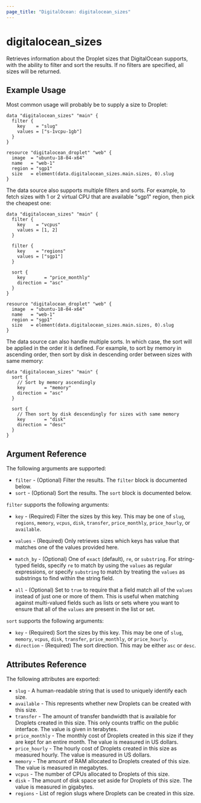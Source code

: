```yaml
---
page_title: "DigitalOcean: digitalocean_sizes"
---
```


# digitalocean_sizes

Retrieves information about the Droplet sizes that DigitalOcean supports, with
the ability to filter and sort the results. If no filters are specified, all sizes
will be returned.

## Example Usage

Most common usage will probably be to supply a size to Droplet:

```hcl
data "digitalocean_sizes" "main" {
  filter {
    key    = "slug"
    values = ["s-1vcpu-1gb"]
  }
}

resource "digitalocean_droplet" "web" {
  image  = "ubuntu-18-04-x64"
  name   = "web-1"
  region = "sgp1"
  size   = element(data.digitalocean_sizes.main.sizes, 0).slug
}
```

The data source also supports multiple filters and sorts. For example, to fetch sizes with 1 or 2 virtual CPU that are available "sgp1" region, then pick the cheapest one:

```hcl
data "digitalocean_sizes" "main" {
  filter {
    key    = "vcpus"
    values = [1, 2]
  }

  filter {
    key    = "regions"
    values = ["sgp1"]
  }

  sort {
    key       = "price_monthly"
    direction = "asc"
  }
}

resource "digitalocean_droplet" "web" {
  image  = "ubuntu-18-04-x64"
  name   = "web-1"
  region = "sgp1"
  size   = element(data.digitalocean_sizes.main.sizes, 0).slug
}
```

The data source can also handle multiple sorts. In which case, the sort will be applied in the order it is defined. For example, to sort by memory in ascending order, then sort by disk in descending order between sizes with same memory:

```hcl
data "digitalocean_sizes" "main" {
  sort {
    // Sort by memory ascendingly
    key       = "memory"
    direction = "asc"
  }

  sort {
    // Then sort by disk descendingly for sizes with same memory
    key       = "disk"
    direction = "desc"
  }
}
```

## Argument Reference

The following arguments are supported:

* `filter` - (Optional) Filter the results.
  The `filter` block is documented below.
* `sort` - (Optional) Sort the results.
  The `sort` block is documented below.

`filter` supports the following arguments:

* `key` - (Required) Filter the sizes by this key. This may be one of `slug`,
  `regions`, `memory`, `vcpus`, `disk`, `transfer`, `price_monthly`,
  `price_hourly`, or `available`.
* `values` - (Required) Only retrieves sizes which keys has value that matches
  one of the values provided here.
* `match_by` - (Optional) One of `exact` (default), `re`, or `substring`. For string-typed fields, specify `re` to
  match by using the `values` as regular expressions, or specify `substring` to match by treating the `values` as
  substrings to find within the string field.
  
* `all` - (Optional) Set to `true` to require that a field match all of the `values` instead of just one or more of
  them. This is useful when matching against multi-valued fields such as lists or sets where you want to ensure
  that all of the `values` are present in the list or set.

`sort` supports the following arguments:

* `key` - (Required) Sort the sizes by this key. This may be one of `slug`,
  `memory`, `vcpus`, `disk`, `transfer`, `price_monthly`, or `price_hourly`.
* `direction` - (Required) The sort direction. This may be either `asc` or `desc`.


## Attributes Reference

The following attributes are exported:

* `slug` - A human-readable string that is used to uniquely identify each size.
* `available` - This represents whether new Droplets can be created with this size.
* `transfer` - The amount of transfer bandwidth that is available for Droplets created in this size. This only counts traffic on the public interface. The value is given in terabytes.
* `price_monthly` - The monthly cost of Droplets created in this size if they are kept for an entire month. The value is measured in US dollars.
* `price_hourly` - The hourly cost of Droplets created in this size as measured hourly. The value is measured in US dollars.
* `memory` - The amount of RAM allocated to Droplets created of this size. The value is measured in megabytes.
* `vcpus` - The number of CPUs allocated to Droplets of this size.
* `disk` - The amount of disk space set aside for Droplets of this size. The value is measured in gigabytes.
* `regions` - List of region slugs where Droplets can be created in this size.
